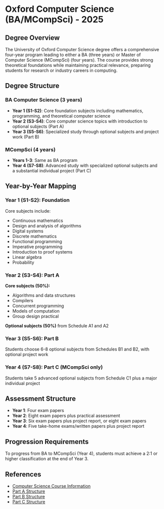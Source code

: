 # Oxford Computer Science (BA/MCompSci) - 2025

## Degree Overview

The University of Oxford Computer Science degree offers a comprehensive four-year program leading to either a BA (three years) or Master of Computer Science (MCompSci) (four years). The course provides strong theoretical foundations while maintaining practical relevance, preparing students for research or industry careers in computing.

## Degree Structure

### BA Computer Science (3 years)
- **Year 1 (S1-S2)**: Core foundation subjects including mathematics, programming, and theoretical computer science
- **Year 2 (S3-S4)**: Core computer science topics with introduction to optional subjects (Part A)
- **Year 3 (S5-S6)**: Specialized study through optional subjects and project work (Part B)

### MCompSci (4 years)
- **Years 1-3**: Same as BA program
- **Year 4 (S7-S8)**: Advanced study with specialized optional subjects and a substantial individual project (Part C)

## Year-by-Year Mapping

### Year 1 (S1-S2): Foundation
Core subjects include:
- Continuous mathematics
- Design and analysis of algorithms
- Digital systems
- Discrete mathematics
- Functional programming
- Imperative programming
- Introduction to proof systems
- Linear algebra
- Probability

### Year 2 (S3-S4): Part A
**Core subjects (50%):**
- Algorithms and data structures
- Compilers
- Concurrent programming
- Models of computation
- Group design practical

**Optional subjects (50%)** from Schedule A1 and A2

### Year 3 (S5-S6): Part B
Students choose 6-8 optional subjects from Schedules B1 and B2, with optional project work

### Year 4 (S7-S8): Part C (MCompSci only)
Students take 5 advanced optional subjects from Schedule C1 plus a major individual project

## Assessment Structure

- **Year 1**: Four exam papers
- **Year 2**: Eight exam papers plus practical assessment
- **Year 3**: Six exam papers plus project report, or eight exam papers
- **Year 4**: Five take-home exams/written papers plus project report

## Progression Requirements

To progress from BA to MCompSci (Year 4), students must achieve a 2:1 or higher classification at the end of Year 3.

## References

- [Computer Science Course Information](https://www.ox.ac.uk/admissions/undergraduate/courses/course-listing/computer-science)
- [Part A Structure](https://www.cs.ox.ac.uk/teaching/bacompsci/PartA/)
- [Part B Structure](https://www.cs.ox.ac.uk/teaching/bacompsci/PartB/)
- [Part C Structure](https://www.cs.ox.ac.uk/teaching/bacompsci/PartC/)

